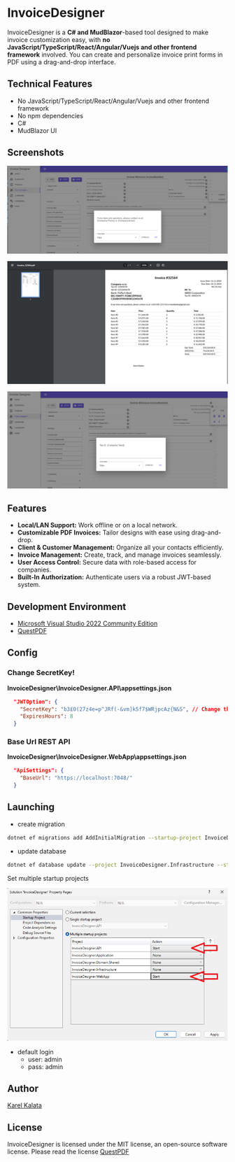 # InvoiceDesigner
InvoiceDesigner is a **C# and MudBlazor**-based tool designed to make invoice customization easy, with **no JavaScript/TypeScript/React/Angular/Vuejs and other frontend framework** involved. You can create and personalize invoice print forms in PDF using a drag-and-drop interface.

## Technical Features
 - No JavaScript/TypeScript/React/Angular/Vuejs and other frontend framework
 - No npm dependencies
 - C#
 - MudBlazor UI
 
## Screenshots
<p align="center">
  <img src="screenshot1.png"  />
</p>
<p align="center">
  <img src="screenshot2.png"  />
</p>
<p align="center">
  <img src="screenshot3.png"  />
</p>

## Features
- **Local/LAN Support:** Work offline or on a local network.
- **Customizable PDF Invoices:** Tailor designs with ease using drag-and-drop.
- **Client & Customer Management:** Organize all your contacts efficiently.
- **Invoice Management:** Create, track, and manage invoices seamlessly.
- **User Access Control:** Secure data with role-based access for companies.
- **Built-In Authorization:** Authenticate users via a robust JWT-based system.

## Development Environment
- [Microsoft Visual Studio 2022 Community Edition](https://visualstudio.microsoft.com/vs/community/)
- [QuestPDF](https://github.com/QuestPDF/QuestPDF)

## Config
### Change SecretKey!
**InvoiceDesigner\InvoiceDesigner.API\appsettings.json**
```json
  "JWTOption": {
    "SecretKey": "b3£O(27z4e=p^JRf(-&vm]k5f7$WRjpcAz{N&S", // Change this!
    "ExpiresHours": 8
  }
```

### Base Url REST API
**InvoiceDesigner\InvoiceDesigner.WebApp\appsettings.json**

```json
  "ApiSettings": {
    "BaseUrl": "https://localhost:7048/"
  }
``` 
## Launching
- create migration
```bash
dotnet ef migrations add AddInitialMigration --startup-project InvoiceDesigner.API --project InvoiceDesigner.Infrastructure
``` 
- update database   
```bash
dotnet ef database update --project InvoiceDesigner.Infrastructure --startup-project InvoiceDesigner.Api

``` 
Set multiple startup projects 

<p align="center">
  <img src="screenshot4.png"  />
</p>

- default login
  - user: admin
  - pass: admin

## Author
[Karel Kalata](https://github.com/karelkalata)


## License
InvoiceDesigner is licensed under the MIT license, an open-source software license.
Please read the license [QuestPDF](https://github.com/QuestPDF/QuestPDF/blob/main/LICENSE.md)